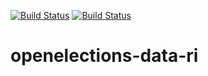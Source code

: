 [![Build Status](https://github.com/openelections/openelections-data-ri/actions/workflows/data_tests.yml/badge.svg?branch=master)](https://github.com/openelections/openelections-data-ri/actions/workflows/data_tests.yml?query=branch%3Amaster)
[![Build Status](https://github.com/openelections/openelections-data-ri/actions/workflows/format_tests.yml/badge.svg?branch=master)](https://github.com/openelections/openelections-data-ri/actions/workflows/format_tests.yml?query=branch%3Amaster)

# openelections-data-ri

